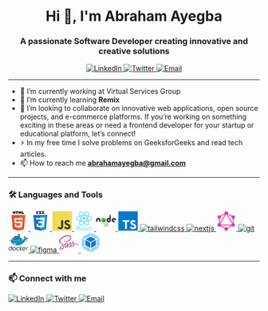 <h1 align="center">Hi 👋, I'm Abraham Ayegba</h1>
<h3 align="center">A passionate Software Developer creating innovative and creative solutions</h3>

<p align="center">
  <a href="https://www.linkedin.com/in/abrahamayegba/">
    <img src="https://img.shields.io/badge/-LinkedIn-blue?style=flat-square&logo=Linkedin&logoColor=white&link=https://www.linkedin.com/in/abrahamayegba/" alt="LinkedIn" />
  </a>
  <a href="https://twitter.com/abrahamayegba_">
    <img src="https://img.shields.io/badge/-Twitter-blue?style=flat-square&logo=Twitter&logoColor=white&link=https://twitter.com/abrahamayegba_" alt="Twitter" />
  </a>
  <a href="mailto:abrahamayegba@gmail.com">
    <img src="https://img.shields.io/badge/-Email-c14438?style=flat-square&logo=Gmail&logoColor=white&link=mailto:abrahamayegba@gmail.com" alt="Email" />
  </a>
</p>

---

- 🔭 I’m currently working at Virtual Services Group
- 🌱 I’m currently learning **Remix**
- 👯 I’m looking to collaborate on innovative web applications, open source projects, and e-commerce platforms. If you’re working on something exciting in these areas or need a frontend developer for your startup or educational platform, let’s connect!
- ⚡ In my free time I solve problems on GeeksforGeeks and read tech articles.
- 📫 How to reach me **abrahamayegba@gmail.com**

---

### 🛠️ Languages and Tools

<p align="left">
  <a href="https://www.w3.org/html/" target="_blank">
    <img src="https://raw.githubusercontent.com/devicons/devicon/master/icons/html5/html5-original-wordmark.svg" alt="html5" width="40" height="40"/>
  </a>
  <a href="https://www.w3schools.com/css/" target="_blank">
    <img src="https://raw.githubusercontent.com/devicons/devicon/master/icons/css3/css3-original-wordmark.svg" alt="css3" width="40" height="40"/>
  </a>
  <a href="https://www.javascript.com/" target="_blank">
    <img src="https://raw.githubusercontent.com/devicons/devicon/master/icons/javascript/javascript-original.svg" alt="javascript" width="40" height="40"/>
  </a>
  <a href="https://reactjs.org/" target="_blank">
    <img src="https://raw.githubusercontent.com/devicons/devicon/master/icons/react/react-original-wordmark.svg" alt="react" width="40" height="40"/>
  </a>
  <a href="https://nodejs.org" target="_blank">
    <img src="https://raw.githubusercontent.com/devicons/devicon/master/icons/nodejs/nodejs-original-wordmark.svg" alt="nodejs" width="40" height="40"/>
  </a>
  <a href="https://www.typescriptlang.org/" target="_blank">
    <img src="https://raw.githubusercontent.com/devicons/devicon/master/icons/typescript/typescript-original.svg" alt="typescript" width="40" height="40"/>
  </a>
  <a href="https://tailwindcss.com/" target="_blank">
  <img src="https://www.vectorlogo.zone/logos/tailwindcss/tailwindcss-icon.svg" alt="tailwindcss" width="40" height="40"/>
</a>
<a href="https://nextjs.org/" target="_blank">
  <img src="https://cdn.worldvectorlogo.com/logos/next-js.svg" alt="nextjs" width="40" height="40"/>
</a>

  <a href="https://graphql.org/" target="_blank">
    <img src="https://raw.githubusercontent.com/devicons/devicon/master/icons/graphql/graphql-plain.svg" alt="graphql" width="40" height="40"/>
  </a>
  <a href="https://git-scm.com/" target="_blank">
    <img src="https://www.vectorlogo.zone/logos/git-scm/git-scm-icon.svg" alt="git" width="40" height="40"/>
  </a>
  <a href="https://www.docker.com/" target="_blank">
    <img src="https://raw.githubusercontent.com/devicons/devicon/master/icons/docker/docker-original-wordmark.svg" alt="docker" width="40" height="40"/>
  </a>
  <a href="https://www.figma.com/" target="_blank">
    <img src="https://www.vectorlogo.zone/logos/figma/figma-icon.svg" alt="figma" width="40" height="40"/>
  </a>
  <a href="https://sass-lang.com/" target="_blank">
    <img src="https://raw.githubusercontent.com/devicons/devicon/master/icons/sass/sass-original.svg" alt="sass" width="40" height="40"/>
  </a>
  <a href="https://webpack.js.org/" target="_blank">
    <img src="https://raw.githubusercontent.com/devicons/devicon/master/icons/webpack/webpack-original.svg" alt="webpack" width="40" height="40"/>
  </a>
</p>

</p>

---

### 📫 Connect with me

<p align="left">
  <a href="https://www.linkedin.com/in/abrahamayegba/">
    <img src="https://img.shields.io/badge/-LinkedIn-blue?style=flat-square&logo=Linkedin&logoColor=white&link=https://www.linkedin.com/in/abrahamayegba/" alt="LinkedIn" />
  </a>
  <a href="https://twitter.com/abrahamayegba_">
    <img src="https://img.shields.io/badge/-Twitter-blue?style=flat-square&logo=Twitter&logoColor=white&link=https://twitter.com/abrahamayegba_" alt="Twitter" />
  </a>
  <a href="mailto:abrahamayegba@gmail.com">
    <img src="https://img.shields.io/badge/-Email-c14438?style=flat-square&logo=Gmail&logoColor=white&link=mailto:abrahamayegba@gmail.com" alt="Email" />
  </a>
</p>


